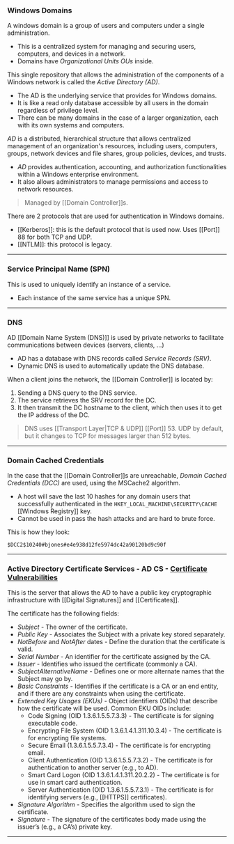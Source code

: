 ### Windows Domains

A windows domain is a group of users and computers under a single administration.
- This is a centralized system for managing and securing users, computers, and devices in a network.
- Domains have *Organizational Units OUs* inside.

This single repository that allows the administration of the components of a Windows network is called the _Active Directory (AD)_.
- The AD is the underlying service that provides for Windows domains.
- It is like a read only database accessible by all users in the domain regardless of privilege level.
- There can be many domains in the case of a larger organization, each with its own systems and computers.

*AD* is a distributed, hierarchical structure that allows centralized management of an organization's resources, including users, computers, groups, network devices and file shares, group policies, devices, and trusts. 
- *AD* provides authentication, accounting, and authorization functionalities within a Windows enterprise environment. 
- It also allows administrators to manage permissions and access to network resources.

> Managed by [[Domain Controller]]s.

There are 2 protocols that are used for authentication in Windows domains.
- [[Kerberos]]: this is the default protocol that is used now. Uses [[Port]] 88 for both TCP and UDP.
- [[NTLM]]: this protocol is legacy. 

---
### Service Principal Name (SPN)

This is used to uniquely identify an instance of a service.
- Each instance of the same service has a unique SPN.

---
### DNS

AD [[Domain Name System (DNS)]] is used by private networks to facilitate communications between devices (servers, clients, ...)
- AD has a database with DNS records called *Service Records (SRV)*.
- Dynamic DNS is used to automatically update the DNS database.

When a client joins the network, the [[Domain Controller]] is located by:
1. Sending a DNS query to the DNS service.
2. The service retrieves the SRV record for the DC.
3. It then transmit the DC hostname to the client, which then uses it to get the IP address of the DC.

> DNS uses [[Transport Layer|TCP & UDP]] [[Port]] 53. UDP by default, but it changes to TCP for messages larger than 512 bytes.

---
### Domain Cached Credentials

In the case that the [[Domain Controller]]s are unreachable, *Domain Cached Credentials (DCC)* are used, using the MSCache2 algorithm.
- A host will save the last 10 hashes for any domain users that successfully authenticated in the `HKEY_LOCAL_MACHINE\SECURITY\CACHE` [[Windows Registry]] key.
- Cannot be used in pass the hash attacks and are hard to brute force.

This is how they look:
```
$DCC2$10240#bjones#e4e938d12fe5974dc42a90120bd9c90f
```

---
### Active Directory Certificate Services - AD CS - [Certificate Vulnerabilities](https://specterops.io/wp-content/uploads/sites/3/2022/06/Certified_Pre-Owned.pdf)

This is the server that allows the AD to have a public key cryptographic infrastructure with [[Digital Signatures]] and [[Certificates]].

The certificate has the following fields:
- *Subject* - The owner of the certificate.
- *Public Key* - Associates the Subject with a private key stored separately.
- *NotBefore* and *NotAfter* dates - Define the duration that the certificate is valid.
- *Serial Number* - An identifier for the certificate assigned by the CA. 
- *Issuer* - Identifies who issued the certificate (commonly a CA).
- *SubjectAlternativeName* - Defines one or more alternate names that the Subject may go by.
- *Basic Constraints* - Identifies if the certificate is a CA or an end entity, and if there are any constraints when using the certificate.
- *Extended Key Usages (EKUs)* - Object identifiers (OIDs) that describe how the certificate will be used. Common EKU OIDs include: 
	- Code Signing (OID 1.3.6.1.5.5.7.3.3) - The certificate is for signing executable code. 
	- Encrypting File System (OID 1.3.6.1.4.1.311.10.3.4) - The certificate is for encrypting file systems. 
	- Secure Email (1.3.6.1.5.5.7.3.4) - The certificate is for encrypting email. 
	- Client Authentication (OID 1.3.6.1.5.5.7.3.2) - The certificate is for authentication to another server (e.g., to AD).
	- Smart Card Logon (OID 1.3.6.1.4.1.311.20.2.2) - The certificate is for use in smart card authentication.
	- Server Authentication (OID 1.3.6.1.5.5.7.3.1) - The certificate is for identifying servers (e.g., [[HTTPS]] certificates).
- *Signature Algorithm* - Specifies the algorithm used to sign the certificate.
- *Signature* - The signature of the certificates body made using the issuer’s (e.g., a CA’s) private key.

---
